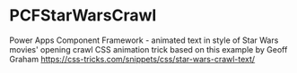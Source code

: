 # PCFStarWarsCrawl
Power Apps Component Framework - animated text in style of Star Wars movies' opening crawl
CSS animation trick based on this example by Geoff Graham https://css-tricks.com/snippets/css/star-wars-crawl-text/


